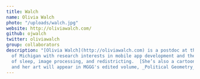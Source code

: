 ```yaml
---
title: Walch
name: Olivia Walch
photo: "/uploads/walch.jpg"
website: http://oliviawalch.com/
github: ojwalch
twitter: oliviawalch
group: collaborators
description: "[Olivia Walch](http://oliviawalch.com) is a postdoc at the University
  of Michigan with research interests in mobile app development and the math
  of sleep, image processing, and redistricting.  [She’s also a cartoonist](https://thenib.com/changing-the-math-on-gerrymandering?id=olivia-walch&t=author)
  and her art will appear in MGGG's edited volume, _Political Geometry_.\n"
---
```


